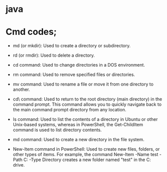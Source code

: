 # java
# Cmd codes;

- md (or mkdir): Used to create a directory or subdirectory.

- rd (or rmdir): Used to delete a directory.

- cd command: Used to change directories in a DOS environment.

- rm command: Used to remove specified files or directories.

- mv command: Used to rename a file or move it from one directory to another.

- cd\ command: Used to return to the root directory (main directory) in the command prompt. This command allows you to quickly navigate back to the main command prompt directory from any location.

- ls command: Used to list the contents of a directory in Ubuntu or other Unix-based systems, whereas in PowerShell, the Get-ChildItem command is used to list directory contents.

- md command: Used to create a new directory in the file system.

* New-Item command in PowerShell: Used to create new files, folders, or other types of items. For example, the command New-Item -Name test -Path C: -Type Directory creates a new folder named "test" in the C: drive.

